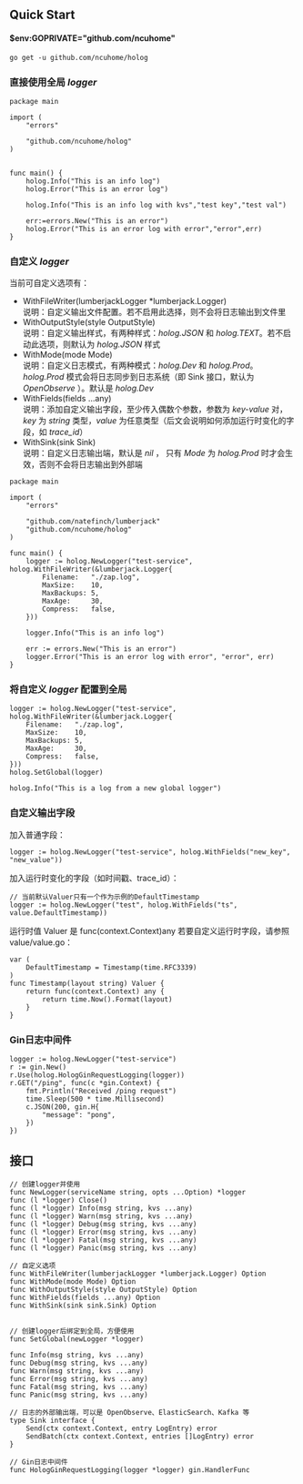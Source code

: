 ## Quick Start
#### $env:GOPRIVATE="github.com/ncuhome"
```shell
go get -u github.com/ncuhome/holog 
```
### 直接使用全局 *logger*
```golang
package main

import (
	"errors"

	"github.com/ncuhome/holog"
)


func main() {
    holog.Info("This is an info log")
    holog.Error("This is an error log")

    holog.Info("This is an info log with kvs","test key","test val")

    err:=errors.New("This is an error")
    holog.Error("This is an error log with error","error",err)
}

```
### 自定义 *logger*
当前可自定义选项有：

* WithFileWriter(lumberjackLogger *lumberjack.Logger)\
 说明：自定义输出文件配置。若不启用此选择，则不会将日志输出到文件里
* WithOutputStyle(style OutputStyle)\
 说明：自定义输出样式，有两种样式：*holog.JSON* 和 *holog.TEXT*。若不启动此选项，则默认为 *holog.JSON* 样式
* WithMode(mode Mode)\
 说明：自定义日志模式，有两种模式：*holog.Dev* 和 *holog.Prod*。*holog.Prod* 模式会将日志同步到日志系统（即 Sink 接口，默认为 *OpenObserve* ）。默认是 *holog.Dev*
* WithFields(fields ...any)\
 说明：添加自定义输出字段，至少传入偶数个参数，参数为 *key-value* 对，*key* 为 *string* 类型，*value* 为任意类型（后文会说明如何添加运行时变化的字段，如 *trace_id*）
* WithSink(sink Sink)\
 说明：自定义日志输出端，默认是 *nil* ， 只有 *Mode* 为 *holog.Prod* 时才会生效，否则不会将日志输出到外部端

```golang
package main

import (
	"errors"

	"github.com/natefinch/lumberjack"
	"github.com/ncuhome/holog"
)

func main() {
	logger := holog.NewLogger("test-service", holog.WithFileWriter(&lumberjack.Logger{
		Filename:   "./zap.log",
		MaxSize:    10,
		MaxBackups: 5,
		MaxAge:     30,
		Compress:   false,
	}))

	logger.Info("This is an info log")

	err := errors.New("This is an error")
	logger.Error("This is an error log with error", "error", err)
}
```
### 将自定义 *logger* 配置到全局
```golang
logger := holog.NewLogger("test-service", holog.WithFileWriter(&lumberjack.Logger{
	Filename:   "./zap.log",
	MaxSize:    10,
	MaxBackups: 5,
	MaxAge:     30,
	Compress:   false,
}))
holog.SetGlobal(logger)

holog.Info("This is a log from a new global logger")
```
### 自定义输出字段
加入普通字段：
```golang
logger := holog.NewLogger("test-service", holog.WithFields("new_key", "new_value"))
```
加入运行时变化的字段（如时间戳、trace_id）：
```golang
// 当前默认Valuer只有一个作为示例的DefaultTimestamp
logger := holog.NewLogger("test", holog.WithFields("ts", value.DefaultTimestamp))
```
运行时值 Valuer 是 func(context.Context)any 若要自定义运行时字段，请参照 value/value.go：
```golang
var (
	DefaultTimestamp = Timestamp(time.RFC3339)
)
func Timestamp(layout string) Valuer {
	return func(context.Context) any {
		return time.Now().Format(layout)
	}
}
```
### Gin日志中间件
```golang
logger := holog.NewLogger("test-service")
r := gin.New()
r.Use(holog.HologGinRequestLogging(logger))
r.GET("/ping", func(c *gin.Context) {
	fmt.Println("Received /ping request")
	time.Sleep(500 * time.Millisecond) 
	c.JSON(200, gin.H{
		"message": "pong",
	})
})
```
## 接口
```golang
// 创建logger并使用
func NewLogger(serviceName string, opts ...Option) *logger
func (l *logger) Close()
func (l *logger) Info(msg string, kvs ...any) 
func (l *logger) Warn(msg string, kvs ...any) 
func (l *logger) Debug(msg string, kvs ...any)
func (l *logger) Error(msg string, kvs ...any) 
func (l *logger) Fatal(msg string, kvs ...any)
func (l *logger) Panic(msg string, kvs ...any)

// 自定义选项
func WithFileWriter(lumberjackLogger *lumberjack.Logger) Option 
func WithMode(mode Mode) Option 
func WithOutputStyle(style OutputStyle) Option 
func WithFields(fields ...any) Option 
func WithSink(sink sink.Sink) Option


// 创建logger后绑定到全局，方便使用
func SetGlobal(newLogger *logger)

func Info(msg string, kvs ...any) 
func Debug(msg string, kvs ...any)
func Warn(msg string, kvs ...any) 
func Error(msg string, kvs ...any)
func Fatal(msg string, kvs ...any)
func Panic(msg string, kvs ...any)

// 日志的外部输出端，可以是 OpenObserve、ElasticSearch、Kafka 等
type Sink interface {
	Send(ctx context.Context, entry LogEntry) error
	SendBatch(ctx context.Context, entries []LogEntry) error
}

// Gin日志中间件
func HologGinRequestLogging(logger *logger) gin.HandlerFunc 

```

